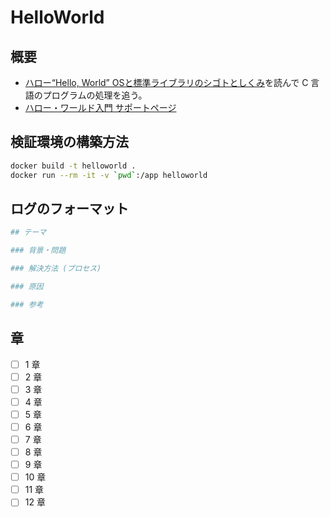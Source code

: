 # HelloWorld

## 概要
- [ハロー“Hello, World” OSと標準ライブラリのシゴトとしくみ](https://www.amazon.co.jp/%E3%83%8F%E3%83%AD%E3%83%BC%E2%80%9CHello-World%E2%80%9D-OS%E3%81%A8%E6%A8%99%E6%BA%96%E3%83%A9%E3%82%A4%E3%83%96%E3%83%A9%E3%83%AA%E3%81%AE%E3%82%B7%E3%82%B4%E3%83%88%E3%81%A8%E3%81%97%E3%81%8F%E3%81%BF-%E5%9D%82%E4%BA%95%E5%BC%98%E4%BA%AE-ebook/dp/B01GH9AM8C)を読んで C 言語のプログラムの処理を追う。
- [ハロー・ワールド入門 サポートページ](http://kozos.jp/books/helloworld/)

## 検証環境の構築方法

```bash
docker build -t helloworld .
docker run --rm -it -v `pwd`:/app helloworld
```

## ログのフォーマット

```bash
## テーマ

### 背景・問題

### 解決方法 (プロセス)

### 原因

### 参考
```

## 章

- [ ] 1 章
- [ ] 2 章
- [ ] 3 章
- [ ] 4 章
- [ ] 5 章
- [ ] 6 章
- [ ] 7 章
- [ ] 8 章
- [ ] 9 章
- [ ] 10 章
- [ ] 11 章
- [ ] 12 章
